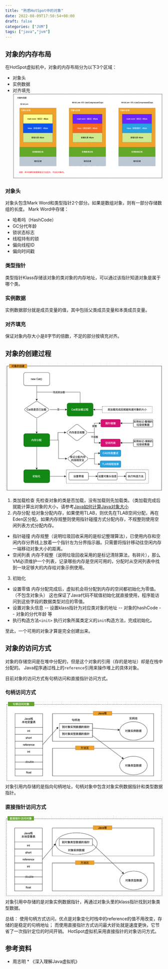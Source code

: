 ```yaml
---
title: "熟悉HotSpot中的对象"
date: 2022-08-09T17:50:54+08:00
draft: false
categories: ["JVM"]
tags: ["java","jvm"]
---
```


## 对象的内存布局
在HotSpot虚拟机中，对象的内存布局分为以下3个区域：
* 对象头
* 实例数据
* 对齐填充
![](/mb/images/jvm2/object/01.png)

### 对象头
对象头包含Mark Word和类型指针2个部分。如果是数组对象，则有一部分存储数组的长度。
Mark Word中存储：
* 哈希吗（HashCode）
* GC分代年龄
* 锁状态标志
* 线程持有的锁
* 偏向线程ID
* 偏向时间戳

### 类型指针
类型指针Klass存储该对象的类对象的内存地址，可以通过该指针知道对象是属于哪个类。

### 实例数据
实例数据部分就是成员变量的值，其中包括父类成员变量和本类成员变量。

### 对齐填充
保证对象内存大小是8字节的倍数，不足的部分按填充对齐。

## 对象的创建过程
![](/mb/images/jvm2/object/02.png)
1. 类加载检查
先检查对象的类是否加载，没有加载则先加载类。（类加载完成后就能计算出对象的大小，请参考[Java如何计算Java对象大小](http://mg.meiflower.top/mb/post/jvm/%E5%A6%82%E4%BD%95%E8%AE%A1%E7%AE%97Java%E5%AF%B9%E8%B1%A1%E7%9A%84%E5%A4%A7%E5%B0%8F/)
2. 内存分配
给对象分配内存，如果使用TLAB，则优先在TLAB空间分配，再在Eden区分配。如果内存规整则使用指针碰撞方式分配内存，不规整则使用空闲列表方式分配内存。
* 指针碰撞
内存规整（说明垃圾回收采用的是标记整理算法），已使用内存和空闲内存分界线上放着一个指针左为分界指示器。只需要将指针移动往空闲内存一端移动对象大小的距离。
* 空闲列表
内存不规整（说明垃圾回收采用的是标记清除算法，有碎片），那么VM必须维护一个列表，记录哪些内存是空闲可用的，分配时从空闲列表中找到一块足够大的内存给对象示例使用。
3. 初始化
* 设置零值
内存分配完成后，虚拟机会将分配到内存的空间都初始化为零值。（不包含对象头）
这也保证了Java代码不赋值初始化就直接使用，程序能访问到这些字段的数据类型对应的零值。
* 设置对象头信息
-- 设置klass指针为对应类对象的地址
-- 对象的hashCode
-- 对象的分代年龄 等
* 执行构造方法`<init>`
执行对象所属类定义的`init`构造方法，完成初始化。

至此，一个可用的对象才算是完全创建出来。

## 对象的访问方式
对象的存储空间是在堆中分配的，但是这个对象的引用（存的是地址）却是在栈中分配的。
Java程序通过栈上的`reference`引用来操作堆上的具体对象。

目前对象的访问方式有句柄访问和直接指针访问方式。
### 句柄访问方式
![](/mb/images/jvm2/object/03.png)
对象引用内存储的是指向句柄地址，句柄对象中包含对象实例数据指针和类型数据指针。
### 直接指针访问方式
![](/mb/images/jvm2/object/04.png)
对象引用中存储的是对象实例数据指针，再通过对象头里的klass指针找到对象类型数据。

总结：
使用句柄方式访问，优点是对象变化时栈中的reference的值不用改变，存储的是稳定的句柄地址；
而使用直接指针方式访问最大好处就是速度更快，它节省了一次指针定位的时间开销。
HotSpot虚拟机采用直接指针的对象访问方式。

## 参考资料
* 周志明 * 《深入理解Java虚拟机》


